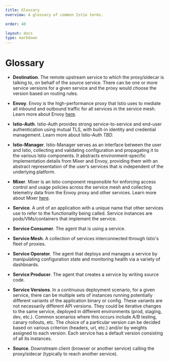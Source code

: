 ```yaml
---
title: Glossary
overview: A glossary of common Istio terms.

order: 40

layout: docs
type: markdown
---
```


<!-- Ideas for words to add to the glossary

Service instance

RouteRule - destination, MatchCondition, 0..N DestinationWeights, precedence

ProxyMeshConfig -- nothing

Load balancing policy -- ROUND_ROBIN|LEAST_CONN|RANDOM|Any

Circuit breaker policy -- Currently a bunch of threshold parameters, with a work item to support all Envoy capabilities

Timeout policy -- seconds (a double), plus a feature to let downstream service specify via a header (!?!), plus "custom"

Retry policy -- # of attempts, plus a feature to let downstream service specify via a header (!?!), plus "custom"

L7 fault injection policy -- Delay fault, Abort fault, plus some tags to trigger them on specific header patterns

L4 fault injection policy -- bandwidth Throttle, TCP terminate connection

MatchCondition -- source, (source) tags, TCP L4MatchAttributes, UDP L4MatchAttributes, "Set of HTTP match conditions"

DestinationWeight -- fully-qualified destination, tags, and weight (the sum of weights "across destination" should add up to 100). (Or do we mean RFC 2119 style "SHOULD" for "should)?

L4MatchAttributes just 0..N source and destination subnet strings, of the forms a.b.c.d and a.b.c.d/xx

HTTP match conditions -- This seems to be HTTP and gRPC headers ... the examples given are "uri", "scheme", "authority", and we
match them case-insensitive, and using exact|prefix|regexp format

Delay fault -- fixed or exponential delay. Fixed has a duration plus a % of requests to delay. Exponential has a "mean" (that I don't understand)

Abort fault -- A type plus % of requests to abort. The types are only HTTP, HTTP/2, gRPC. No TCP resets or TLS (?!?)

Upstream

CDS Cluster Discovery Service -- See https://lyft.github.io/envoy/docs/configuration/cluster_manager/cds.html?highlight=cds#cluster-discovery-service

SDS Service Discovery Service -- See https://lyft.github.io/envoy/docs/intro/arch_overview/service_discovery.html#arch-overview-service-discovery-sds

RDS Route Discovery Service -- See https://lyft.github.io/envoy/docs/configuration/http_conn_man/rds.html#route-discovery-service

-->

# Glossary

- **Destination**.
The remote upstream service to which the proxy/sidecar is
talking to, on behalf of the source service. There can be one or more
service versions for a given service and
the proxy would choose the version based on routing rules.

- **Envoy**.
Envoy is the high-performance proxy that Istio uses to mediate all inbound and outbound traffic for all services in the service mesh. 
Learn more about Envoy [here](https://lyft.github.io/envoy/).

- **Istio-Auth**.
Istio-Auth provides strong service-to-service and end-user authentication using mutual TLS, with built-in identity and
credential management. Learn more about Istio-Auth *TBD*.
                    
- **Istio-Manager**.
Istio-Manager serves as an interface between the user and Istio, collecting and validating configuration and propagating it to the
various Istio components. It abstracts environment-specific implementation details from Mixer and Envoy, providing them with an
abstract representation of the user’s services 
that is independent of the underlying platform.
                    
- **Mixer**.
Mixer is an Istio component responsible for enforcing access control and usage policies across the service mesh and collecting telemetry data
from the Envoy proxy and other services. Learn more about Mixer [here](/docs/concepts/policy-and-control/mixer.html).

- **Service**.
A unit of an application with a unique name that other services
use to refer to the functionality being called. Service instances are
pods/VMs/containers that implement the service.

- **Service Consumer**.
The agent that is using a service.

- **Service Mesh**.
A collection of services interconnected through Istio's fleet of proxies.

- **Service Operator**.
The agent that deploys and manages a service by manipulating configuration state and
monitoring health via a variety of dashboards.

- **Service Producer**.
The agent that creates a service by writing source code.

- **Service Versions**.
In a continuous deployment scenario, for a given service,
there can be multiple sets of instances running potentially different
variants of the application binary or config. These variants are not necessarily
different API versions. They could be iterative changes to the same service,
deployed in different environments (prod, staging, dev, etc.). Common
scenarios where this occurs include A/B testing, canary rollouts, etc. The
choice of a particular version can be decided based on various criterion
(headers, url, etc.) and/or by weights assigned to each version.  Each
service has a default version consisting of all its instances.

- **Source**.
Downstream client (browser or another service) calling the
proxy/sidecar (typically to reach another service).
